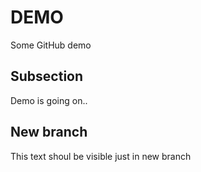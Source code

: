 # DEMO

Some GitHub demo

## Subsection
Demo is going on..

## New branch
This text shoul be visible just in new branch